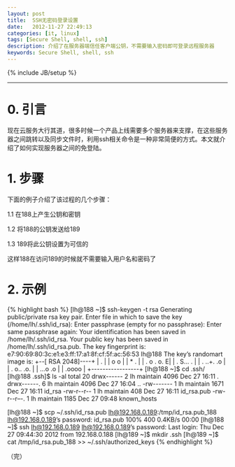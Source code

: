 ```yaml
---
layout: post
title:  SSH无密码登录设置
date:   2012-11-27 22:49:13
categories: [it, linux]
tags: [Secure Shell, shell, ssh]
description: 介绍了在服务器端信任客户端公钥，不需要输入密码即可登录远程服务器
keywords: Secure Shell, shell, ssh
---
```

{% include JB/setup %}

---

# 0. 引言

现在云服务大行其道，很多时候一个产品上线需要多个服务器来支撑，在这些服务器之间跳转以及同步文件时，利用ssh相关命令是一种非常简便的方式。本文就介绍了如何实现服务器之间的免登陆。
<!-- more -->

# 1. 步骤

下面的例子介绍了该过程的几个步骤：

1.1 在188上产生公钥和密钥

1.2 将188的公钥发送给189

1.3 189将此公钥设置为可信的

这样188在访问189的时候就不需要输入用户名和密码了

# 2. 示例

{% highlight bash %}
[lh@188 ~]$ ssh-keygen -t rsa 
Generating public/private rsa key pair.
Enter file in which to save the key (/home/lh/.ssh/id_rsa):
Enter passphrase (empty for no passphrase):
Enter same passphrase again:
Your identification has been saved in /home/lh/.ssh/id_rsa.
Your public key has been saved in /home/lh/.ssh/id_rsa.pub.
The key fingerprint is:
e7:90:69:80:3c:e1:e3:ff:17:a1:8f:cf:5f:ac:56:53 lh@188
The key’s randomart image is:
+--[ RSA 2048]----+
|    .            |
|   o o           |
|    * .          |
|   . o . o.     E|
|    .   S...   . |
|     . ..+.  .o  |
|      .  o.. .o. |
|       ...o .o   |
|        .oooo    |
+-----------------+
[lh@188 ~]$ cd .ssh/
[lh@188 .ssh]$ ls -al 
total 20
drwx------  2 lh maintain 4096 Dec 27 16:11 .
drwx------. 6 lh maintain 4096 Dec 27 16:04 ..
-rw-------  1 lh maintain 1671 Dec 27 16:11 id_rsa
-rw-r--r--  1 lh maintain  408 Dec 27 16:11 id_rsa.pub
-rw-r--r–-. 1 lh maintain 1185 Dec 27 09:48 known_hosts

[lh@188 ~]$ scp ~/.ssh/id_rsa.pub lh@192.168.0.189:/tmp/id_rsa.pub_188 
lh@192.168.0.189’s password:
id_rsa.pub                                                         100%  400     0.4KB/s   00:00
[lh@188 ~]$ ssh lh@192.168.0.189 
lh@192.168.0.189’s password:
Last login: Thu Dec 27 09:44:30 2012 from 192.168.0.188
[lh@189 ~]$ mkdir .ssh
[lh@189 ~]$ cat /tmp/id_rsa.pub_188 >> ~/.ssh/authorized_keys 
{% endhighlight %}

（完）
